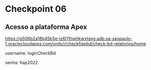 # Checkpoint 06

## Acesso a plataforma Apex

https://g506b2a18b45b5e-jz6i11hwhkwxtgxg.adb.sa-saopaulo-1.oraclecloudapps.com/ords/r/checkfiapbd/check-bd-relatorios/home

username: loginCheckBd

senha: fiap2022

